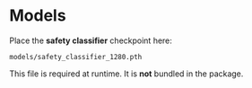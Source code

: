 # Models

Place the **safety classifier** checkpoint here:

```
models/safety_classifier_1280.pth
```

This file is required at runtime. It is **not** bundled in the package.
